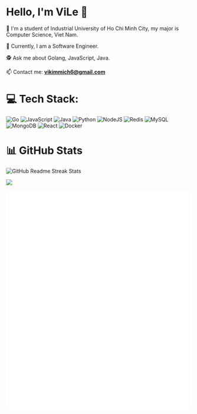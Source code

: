 # **Hello, I'm ViLe** 🚀 

🔭 I'm a student of Industrial University of Ho Chi Minh City, my major is Computer Science, Viet Nam.

🌱 Currently, I am a Software Engineer.

🕵️ Ask me about Golang, JavaScript, Java.

📫 Contact me: **vikimmich6@gmail.com**<br>

# 💻 Tech Stack:

![Go](https://img.shields.io/badge/go-%2300ADD8.svg?style=for-the-badge&logo=go&logoColor=white) ![JavaScript](https://img.shields.io/badge/javascript-%23323330.svg?style=for-the-badge&logo=javascript&logoColor=%23F7DF1E) ![Java](https://img.shields.io/badge/java-%23007ACC.svg?style=for-the-badge&logo=javat&logoColor=white) ![Python](https://img.shields.io/badge/python-3670A0?style=for-the-badge&logo=python&logoColor=ffdd54) ![NodeJS](https://img.shields.io/badge/node.js-6DA55F?style=for-the-badge&logo=node.js&logoColor=white) ![Redis](https://img.shields.io/badge/redis-%23DD0031.svg?style=for-the-badge&logo=redis&logoColor=white) ![MySQL](https://img.shields.io/badge/mysql-%2300000f.svg?style=for-the-badge&logo=mysql&logoColor=white) ![MongoDB](https://img.shields.io/badge/MongoDB-%234ea94b.svg?style=for-the-badge&logo=mongodb&logoColor=white)  ![React](https://img.shields.io/badge/react-%2320232a.svg?style=for-the-badge&logo=react&logoColor=%2361DAFB) ![Docker](https://img.shields.io/badge/docker-%230db7ed.svg?style=for-the-badge&logo=docker&logoColor=white) 

# 📊 GitHub Stats

<img src="https://github-readme-streak-stats.herokuapp.com/?user=lcv-back&theme=dark&hide_border=false" alt="GitHub Readme Streak Stats"/><br/>

[![](https://visitcount.itsvg.in/api?id=augustus281&icon=0&color=0)](https://visitcount.itsvg.in)

![](https://github.com/lcv-back/github-stats/blob/master/generated/overview.svg)
![](https://github.com/lcv-back/github-stats/blob/master/generated/languages.svg)
